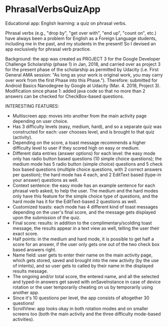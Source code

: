 # PhrasalVerbsQuizApp

Educational app: English learning: a quiz on phrasal verbs.

Phrasal verbs (e.g., "drop by", "get over with", "end up", "count on", etc.) have always been a problem for English as a Foreign Language students, including me in the past, and my students in the present! So I devised an app exclusively for phrasal verb practice.

Background: the app was created as PROJECT 3 for the Google Developer Challenge Scholarship (phase 1) in Jan, 2018, and carried over as project 3 for the present phase of the scholarship as permitted by Udacity (i.e. First General AMA session: "As long as your work is original work, you may carry over work from the first Phase into this Phase."). Therefore: submitted for Android Basics Nanodegree by Google at Udacity (Mar. 4. 2018, Project 3). 
Modification since phase 1: added java code so that no more than 2 answers can be checked for CheckBox-based questions.

INTERESTING FEATURES:
- Multiscreen app: moves into another from the main activity page depending on user choice.
- Has 3 difficulty levels (easy, medium, hard), and so a separate quiz was constructed for each: user chooses level, and is brought to that quiz (activity).
- Depending on the score, a toast message recommends a higher difficulty level to user if they scored high on easy or medium.
- Different data entries (answer options) for each level: the easy mode only has radio button based questions (10 simple choice questions); the medium mode has 5 radio button (simple choice) questions and 5 check box based questions (multiple choice questions, with 2 correct answers per question); the hard mode has 4 each, and 2 EditText based (type-in your answer) questions as well. 
- Context sentence: the easy mode has an example sentence for each phrasal verb asked, to help the user. The medium and the hard modes only have this feature for the simple choice type of questions, and the hard mode has it for the EditText-based 2 questions as well.
- Customized toasts: each mode has 4 different kind of toast messages depending on the user's final score, and the message gets displayed upon the submission of the quiz.
- Final score: results: in addition to the complimentary/scolding toast message, the results appear in a text view as well, telling the user their exact score.
- Half points: in the medium and hard mode, it is possible to get half a score for an answer, if the user only gets one out of the two check box based answers right. 
- Name field: user gets to enter their name on the main activity page, which gets stored, saved and brought into the new activity (by the use of intents), and so user gets to called by their name in the displayed results message. 
- The ongoing and/or total score, the entered name, and all the selected and typed-in answers get saved with onSaveInstance in case of device rotation or the user temporarily cheating on us by temporarily using another app.
- Since it's 10 questions per level, the app consists of altogether 30 questions! 
- ScrollView: app looks okay in both rotation modes and on smaller screens too (both the main activity and the three difficulty mode-based activities).


